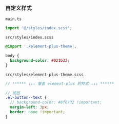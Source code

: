 ### 自定义样式

`main.ts`

```ts
import '@/styles/index.scss';
```

`src/styles/index.scss`

```scss
@import './element-plus-theme';

body {
  background-color: #021b32;
}
```

`src/styles/element-plus-theme.scss`

```scss
// ****** ↓↓↓ 覆盖 element-plus 的样式 ↓↓↓ ******

// 按钮
.el-button--text {
  // background-color: #8f6732 !important; 
  margin-left: 3px;
  border: none !important;
}
```
